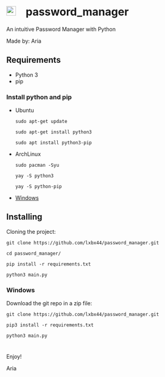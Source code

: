 #  <img src=".icon/icon.ico"  width="25" height="25">ㅤpassword_manager

An intuitive Password Manager with Python

Made by: Aria

## Requirements

- Python 3
- pip

### Install python and pip

- Ubuntu

  `sudo apt-get update`
  
  `sudo apt-get install python3`
  
  `sudo apt install python3-pip`


- ArchLinux

  `sudo pacman -Syu`
  
  `yay -S python3`
  
  `yay -S python-pip `
  
- [Windows](https://www.python.org/downloads/)


## Installing

 Cloning the project:

`git clone https://github.com/lxbx44/password_manager.git`

`cd password_manager/`

`pip install -r requirements.txt`

`python3 main.py`


### Windows

Download the git repo in a zip file:

`git clone https://github.com/lxbx44/password_manager.git`

`pip3 install -r requirements.txt`

`python3 main.py`

#

Enjoy!

Aria


